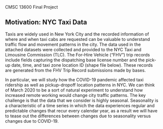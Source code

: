 CMSC 13600 Final Project

## Motivation: NYC Taxi Data
Taxis are widely used in New York City and the recorded information of where and when taxi cabs are requested can be valuable to understand traffic flow and movement patterns in the city. The data used in the attached datasets were collected and provided to the NYC Taxi and Limousine Commission (TLC). The For-Hire Vehicle (“FHV”) trip records include fields capturing the dispatching base license number and the pick-up date, time, and taxi zone location ID (shape file below). These records are generated from the FHV Trip Record submissions made by bases. 

In particular, we will study how the COVID-19 pandemic affected taxi ridership as well as pickup-dropoff location patterns in NYC. We can think of March 2020 to be a sort of natural experiment to understand how increased remote working would change city traffic patterns. The key challenge is that the data that we consider is highly seasonal. Seasonality is a characteristic of a time series in which the data experiences regular and predictable changes that recur every calendar year, as a result we will have to tease out the differences between changes due to seasonality versus changes due to COVID-19.
